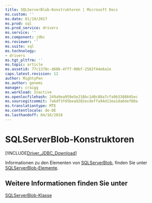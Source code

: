 ```yaml
---
title: SQLServerBlob-Konstruktoren | Microsoft Docs
ms.custom: ''
ms.date: 01/19/2017
ms.prod: sql
ms.prod_service: drivers
ms.service: ''
ms.component: jdbc
ms.reviewer: ''
ms.suite: sql
ms.technology:
- drivers
ms.tgt_pltfrm: ''
ms.topic: article
ms.assetid: 77c1378c-d68b-4ff7-90bf-2582f44e6a1e
caps.latest.revision: 12
author: MightyPen
ms.author: genemi
manager: craigg
ms.workload: Inactive
ms.openlocfilehash: 249a9ea959e5e218bc1d0c88a7cfa9b3388845ec
ms.sourcegitcommit: 7a6df3fd5bea9282ecdeffa94d13ea1da6def80a
ms.translationtype: MTE
ms.contentlocale: de-DE
ms.lasthandoff: 04/16/2018
---
```

# <a name="sqlserverblob-constructors"></a>SQLServerBlob-Konstruktoren
[!INCLUDE[Driver_JDBC_Download](../../../includes/driver_jdbc_download.md)]

  Informationen zu den Elementen von [SQLServerBlob](../../../connect/jdbc/reference/sqlserverblob-class.md), finden Sie unter [SQLServerBlob-Elemente](../../../connect/jdbc/reference/sqlserverblob-members.md).  
  
## <a name="see-also"></a>Weitere Informationen finden Sie unter  
 [SQLServerBlob-Klasse](../../../connect/jdbc/reference/sqlserverblob-class.md)  
  
  
